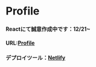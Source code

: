 # Profile

#### Reactにて誠意作成中です：12/21~
#### URL:[Profile](https://elastic-ride-866e1b.netlify.app/)
#### デプロイツール：[Netlify](https://www.netlify.com/)
